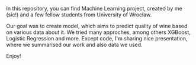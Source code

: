In this repository, you can find Machine Learning project, created by me (sic!) and a few fellow students from University of Wrocław.

Our goal was to create model, which aims to predict quality of wine based on various data about it. We tried many approches, among others XGBoost, Logistic Regression and more.
Except code, I'm sharing nice presentation, where we summarised our work and also data we used.

Enjoy!
